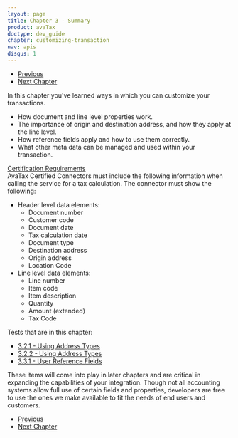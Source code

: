 ```yaml
---
layout: page
title: Chapter 3 - Summary
product: avaTax
doctype: dev_guide
chapter: customizing-transaction
nav: apis
disqus: 1
---
```


<ul class="pager">
  <li class="previous"><a href="/avatax/dev-guide/customizing-transaction/using-tax-included/"><i class="glyphicon glyphicon-chevron-left"></i>Previous</a></li>
  <li class="next"><a href="/avatax/dev-guide/reconciliation/">Next Chapter<i class="glyphicon glyphicon-chevron-right"></i></a></li>
</ul>

In this chapter you've learned ways in which you can customize your transactions. 
<ul class="dev-guide-list">
    <li>How document and line level properties work.</li>
    <li>The importance of origin and destination address, and how they apply at the line level.</li>
    <li>How reference fields apply and how to use them correctly.</li>
    <li>What other meta data can be managed and used within your transaction.</li>
</ul>

<div class="dev-guide-certification">
<div class="dev-guide-certification-heading"><a href="/certification/avatax/use-tax/">Certification Requirements</a></div>
<div class="dev-guide-certification-content">
AvaTax Certified Connectors must include the following information when calling the service for a tax calculation.
The connector must show the following:
<ul class="dev-guide-list">
  <li>Header level data elements:
    <ul class="dev-guide-list">
      <li>Document number</li>
      <li>Customer code</li>
      <li>Document date</li>
      <li>Tax calculation date</li>
      <li>Document type</li>
      <li>Destination address</li>
      <li>Origin address</li>
      <li>Location Code</li>
    </ul>
  </li>
  <li>Line level data elements:
    <ul class="dev-guide-list">
    <li>Line number</li>
    <li>Item code</li>
    <li>Item description</li>
    <li>Quantity</li>
    <li>Amount (extended)</li>
    <li>Tax Code</li>
    </ul>
  </li>
  </ul>
</div>
</div>

Tests that are in this chapter:
<ul class="dev-guide-list">
  <li><a class="dev-guide-link" href="/avatax/dev-guide/customizing-transaction/address-types/#test1">3.2.1 - Using Address Types</a></li>
  <li><a class="dev-guide-link" href="/avatax/dev-guide/customizing-transaction/address-types/#test2">3.2.2 - Using Address Types</a></li>
  <li><a class="dev-guide-link" href="/avatax/dev-guide/customizing-transaction/using-reference-fields/#test1">3.3.1 - User Reference Fields</a></li>
</ul>

These items will come into play in later chapters and are critical in expanding the capabilities of your integration.  Though not all accounting systems allow full use of certain fields and properties, developers are free to use the ones we make available to fit the needs of end users and customers.

<ul class="pager">
  <li class="previous"><a href="/avatax/dev-guide/customizing-transaction/using-tax-included/"><i class="glyphicon glyphicon-chevron-left"></i>Previous</a></li>
  <li class="next"><a href="/avatax/dev-guide/reconciliation/">Next Chapter<i class="glyphicon glyphicon-chevron-right"></i></a></li>
</ul>
